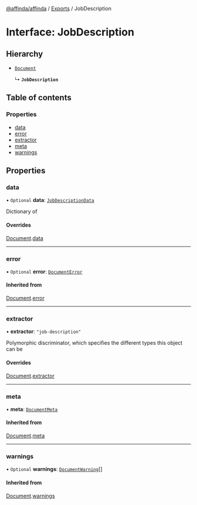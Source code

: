 [@affinda/affinda](../README.md) / [Exports](../modules.md) / JobDescription

# Interface: JobDescription

## Hierarchy

- [`Document`](Document.md)

  ↳ **`JobDescription`**

## Table of contents

### Properties

- [data](JobDescription.md#data)
- [error](JobDescription.md#error)
- [extractor](JobDescription.md#extractor)
- [meta](JobDescription.md#meta)
- [warnings](JobDescription.md#warnings)

## Properties

### data

• `Optional` **data**: [`JobDescriptionData`](JobDescriptionData.md)

Dictionary of <any>

#### Overrides

[Document](Document.md).[data](Document.md#data)

___

### error

• `Optional` **error**: [`DocumentError`](DocumentError.md)

#### Inherited from

[Document](Document.md).[error](Document.md#error)

___

### extractor

• **extractor**: ``"job-description"``

Polymorphic discriminator, which specifies the different types this object can be

#### Overrides

[Document](Document.md).[extractor](Document.md#extractor)

___

### meta

• **meta**: [`DocumentMeta`](DocumentMeta.md)

#### Inherited from

[Document](Document.md).[meta](Document.md#meta)

___

### warnings

• `Optional` **warnings**: [`DocumentWarning`](DocumentWarning.md)[]

#### Inherited from

[Document](Document.md).[warnings](Document.md#warnings)
